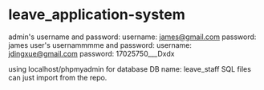 # leave_application-system
admin's username and password:
  username: james@gmail.com
  password: james
user's usernammmme and password: 
  username: jdingxue@gmail.com
  password: 17025750___Dxdx

using localhost/phpmyadmin for database
DB name: leave_staff
SQL files can just import from the repo. 
